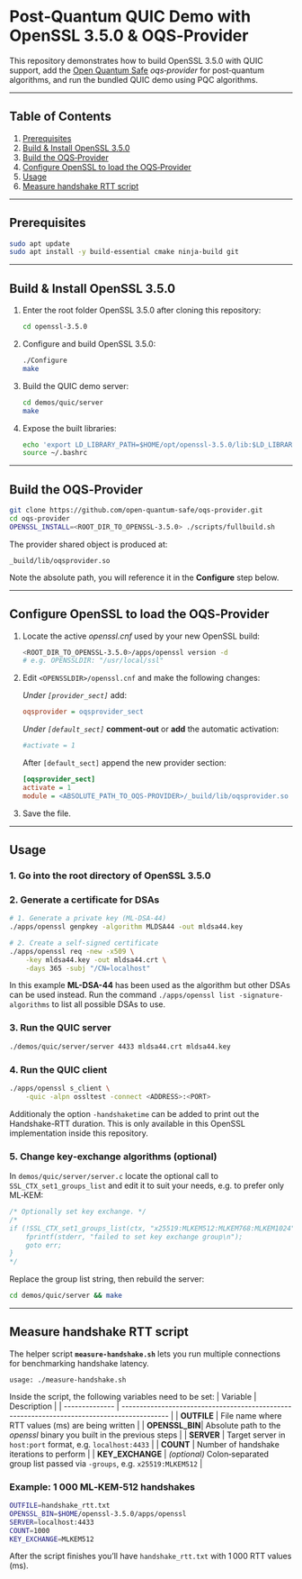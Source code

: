 # Post‑Quantum QUIC Demo with **OpenSSL 3.5.0** & **OQS‑Provider**

This repository demonstrates how to build OpenSSL 3.5.0 with QUIC support, add the [Open Quantum Safe](https://openquantumsafe.org) *oqs‑provider* for post‑quantum algorithms, and run the bundled QUIC demo using PQC algorithms.

---
## Table of Contents
1. [Prerequisites](#prerequisites)
2. [Build & Install OpenSSL 3.5.0](#build-&-install-openssl-3.5.0)
3. [Build the OQS‑Provider](#build-the-oqs-provider)
4. [Configure OpenSSL to load the OQS‑Provider](#configure-openssl-to-load-the-oqs-provider)
5. [Usage](#usage)
6. [Measure handshake RTT script](#measure-handshake-rtt-script)

---
## Prerequisites
```bash
sudo apt update
sudo apt install -y build-essential cmake ninja-build git
```

---
## Build & Install OpenSSL 3.5.0
1. Enter the root folder OpenSSL 3.5.0 after cloning this repository:
   ```bash
   cd openssl-3.5.0
   ```
2. Configure and build OpenSSL 3.5.0:
   ```bash
   ./Configure
   make
   ```
3. Build the QUIC demo server:
   ```bash
   cd demos/quic/server
   make
   ```
4. Expose the built libraries:
   ```bash
   echo 'export LD_LIBRARY_PATH=$HOME/opt/openssl-3.5.0/lib:$LD_LIBRARY_PATH' >> ~/.bashrc
   source ~/.bashrc
   ```

---
## Build the OQS‑Provider
```bash
git clone https://github.com/open-quantum-safe/oqs-provider.git
cd oqs-provider
OPENSSL_INSTALL=<ROOT_DIR_TO_OPENSSL-3.5.0> ./scripts/fullbuild.sh
```
The provider shared object is produced at:
```
_build/lib/oqsprovider.so
```
Note the absolute path, you will reference it in the **Configure** step below.

---
## Configure OpenSSL to load the OQS‑Provider
1. Locate the active *openssl.cnf* used by your new OpenSSL build:
   ```bash
   <ROOT_DIR_TO_OPENSSL-3.5.0>/apps/openssl version -d
   # e.g. OPENSSLDIR: "/usr/local/ssl"
   ```
2. Edit `<OPENSSLDIR>/openssl.cnf` and make the following changes:

   *Under `[provider_sect]`* add:
   ```ini
   oqsprovider = oqsprovider_sect
   ```
   
   *Under `[default_sect]`* **comment‑out** or **add** the automatic activation:
   ```ini
   #activate = 1
   ```
   
   After `[default_sect]` append the new provider section:
   ```ini
   [oqsprovider_sect]
   activate = 1
   module = <ABSOLUTE_PATH_TO_OQS-PROVIDER>/_build/lib/oqsprovider.so
   ```
3. Save the file.

---
## Usage
### 1. Go into the root directory of OpenSSL 3.5.0
### 2. Generate a certificate for DSAs
```bash
# 1. Generate a private key (ML‑DSA‑44)
./apps/openssl genpkey -algorithm MLDSA44 -out mldsa44.key

# 2. Create a self‑signed certificate
./apps/openssl req -new -x509 \
    -key mldsa44.key -out mldsa44.crt \
    -days 365 -subj "/CN=localhost"
```
In this example **ML-DSA-44** has been used as the algorithm but other DSAs can be used instead. Run the command `./apps/openssl list -signature-algorithms` to list all possible DSAs to use.

### 3. Run the QUIC server
```bash
./demos/quic/server/server 4433 mldsa44.crt mldsa44.key
```

### 4. Run the QUIC client
```bash
./apps/openssl s_client \
    -quic -alpn ossltest -connect <ADDRESS>:<PORT>
```
Additionaly the option `-handshaketime` can be added to print out the Handshake-RTT duration. This is only available in this OpenSSL implementation inside this repository.

### 5. Change key‑exchange algorithms (optional)
In `demos/quic/server/server.c` locate the optional call to `SSL_CTX_set1_groups_list` and edit it to suit your needs, e.g. to prefer only ML‑KEM:
```c
/* Optionally set key exchange. */
/*
if (!SSL_CTX_set1_groups_list(ctx, "x25519:MLKEM512:MLKEM768:MLKEM1024")) {
    fprintf(stderr, "failed to set key exchange group\n");
    goto err;
}
*/
```
Replace the group list string, then rebuild the server:
```bash
cd demos/quic/server && make
```

---
## Measure handshake RTT script

The helper script **`measure-handshake.sh`** lets you run multiple connections for benchmarking handshake latency.

```text
usage: ./measure-handshake.sh
```
Inside the script, the following variables need to be set:
| Variable       | Description                                                                                 |
| -------------- | ------------------------------------------------------------------------------------------- |
| **OUTFILE**    | File name where RTT values (ms) are being written                                           |
| **OPENSSL_BIN**| Absolute path to the *openssl* binary you built in the previous steps                        |
| **SERVER**     | Target server in `host:port` format, e.g. `localhost:4433`                                   |
| **COUNT**      | Number of handshake iterations to perform                                                   |
| **KEY_EXCHANGE** | *(optional)* Colon‑separated group list passed via `-groups`, e.g. `x25519:MLKEM512`        |

### Example: 1 000 ML‑KEM‑512 handshakes
```bash
OUTFILE=handshake_rtt.txt
OPENSSL_BIN=$HOME/openssl-3.5.0/apps/openssl
SERVER=localhost:4433
COUNT=1000
KEY_EXCHANGE=MLKEM512
```
After the script finishes you’ll have `handshake_rtt.txt` with 1 000 RTT values (ms).
